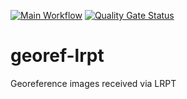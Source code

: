 [![Main Workflow](https://github.com/dernasherbrezon/georef-lrpt/actions/workflows/build.yml/badge.svg)](https://github.com/dernasherbrezon/georef-lrpt/actions/workflows/build.yml) [![Quality Gate Status](https://sonarcloud.io/api/project_badges/measure?project=dernasherbrezon_georef-lrpt&metric=alert_status)](https://sonarcloud.io/summary/new_code?id=dernasherbrezon_georef-lrpt)

# georef-lrpt
Georeference images received via LRPT
